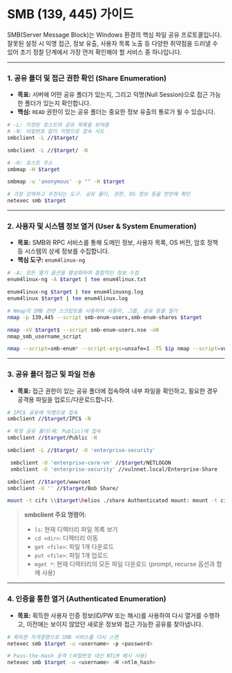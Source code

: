
# SMB (139, 445) 가이드

SMB(Server Message Block)는 Windows 환경의 핵심 파일 공유 프로토콜입니다. 잘못된 설정 시 익명 접근, 정보 유출, 사용자 목록 노출 등 다양한 취약점을 드러낼 수 있어 초기 정찰 단계에서 가장 먼저 확인해야 할 서비스 중 하나입니다.

---

### **1. 공유 폴더 및 접근 권한 확인 (Share Enumeration)**

- **목표:** 서버에 어떤 공유 폴더가 있는지, 그리고 익명(Null Session)으로 접근 가능한 폴더가 있는지 확인합니다.
- **핵심:** `READ` 권한이 있는 공유 폴더는 중요한 정보 유출의 통로가 될 수 있습니다.

```bash title="smbclient - 공유 목록 확인"
# -L: 지정된 호스트의 공유 목록을 보여줌
# -N: 비밀번호 없이 익명으로 접속 시도
smbclient -L //$target/

smbclient -L //$target/ -N
```

```bash title="smbmap - 상세한 공유 목록 및 권한 확인"
# -H: 호스트 주소
smbmap -H $target

smbmap -u 'anonymous' -p "" -H $target
```

```bash title="netexec (nxc) - 다목적 SMB 열거"
# 가장 강력하고 추천되는 도구. 공유 폴더, 권한, OS 정보 등을 한번에 확인
netexec smb $target
```

---

### **2. 사용자 및 시스템 정보 열거 (User & System Enumeration)**

- **목표:** SMB와 RPC 서비스를 통해 도메인 정보, 사용자 목록, OS 버전, 암호 정책 등 시스템의 상세 정보를 수집합니다.
- **핵심 도구:** `enum4linux-ng`

```bash title="enum4linux-ng - 종합 정보 열거"
# -A: 모든 열거 옵션을 활성화하여 종합적인 정보 수집
enum4linux-ng -A $target | tee enum4linux.txt

enum4linux-ng $target | tee enum4linuxng.log
enum4linux $target | tee enum4linux.log
```

```bash title="Nmap 스크립트 활용"
# Nmap의 SMB 관련 스크립트를 사용하여 사용자, 그룹, 공유 등을 열거
nmap -p 139,445 --script smb-enum-users,smb-enum-shares $target
```

```bash title="Nmap Username scan"
nmap -sV $target$ --script smb-enum-users.nse -oN 
nmap_smb_username_script
```

```bash title="Nmap NSE scans"
nmap --script=smb-enum* --script-args=unsafe=1 -T5 $ip nmap --script=vuln* --script-args=unsafe=1 -T5 $ip
```

---

### **3. 공유 폴더 접근 및 파일 전송**

- **목표:** 접근 권한이 있는 공유 폴더에 접속하여 내부 파일을 확인하고, 필요한 경우 공격용 파일을 업로드/다운로드합니다.

```bash title="smbclient - 공유 폴더 접속"
# IPC$ 공유에 익명으로 접속
smbclient //$target/IPC$ -N

# 특정 공유 폴더(예: Public)에 접속
smbclient //$target/Public -N
```

```bash title="List as authenticated user"
smbclient -L //$target/ -U 'enterprise-security'
```

```bash title="Login syntax"
 smbclient -U 'enterprise-core-vn' //$target/NETLOGON
 smbclient -U 'enterprise-security' //vulnnet.local/Enterprise-Share
```

```bash title="Logging in"
smbclient //$target/wwwroot
smbclient -U '' //$target/Bob Share/
```

```bash  title="Mount"
mount -t cifs \\$target\helios ./share Authenticated mount: mount -t cifs -o username=helios \\$target\helios ./share
```



> **smbclient 주요 명령어:**
> - `ls`: 현재 디렉터리 파일 목록 보기
> - `cd <dir>`: 디렉터리 이동
> - `get <file>`: 파일 1개 다운로드
> - `put <file>`: 파일 1개 업로드
> - `mget *`: 현재 디렉터리의 모든 파일 다운로드 (prompt, recurse 옵션과 함께 사용)

---

### **4. 인증을 통한 열거 (Authenticated Enumeration)**

- **목표:** 획득한 사용자 인증 정보(ID/PW 또는 해시)를 사용하여 다시 열거를 수행하고, 이전에는 보이지 않았던 새로운 정보와 접근 가능한 공유를 찾아냅니다.

```bash title="netexec - 인증된 스캔"
# 획득한 자격증명으로 SMB 서비스를 다시 스캔
netexec smb $target -u <username> -p <password>

# Pass-the-Hash 공격 (비밀번호 대신 NTLM 해시 사용)
netexec smb $target -u <username> -H <ntlm_hash>
```


